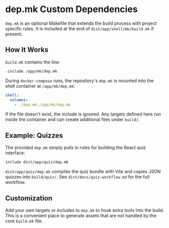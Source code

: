 # dep.mk Custom Dependencies

`dep.mk` is an optional Makefile that extends the build process with project specific rules.
It is included at the end of `dist/app/shell/mk/build.mk` if present.

## How It Works

`build.mk` contains the line:

```make
-include /app/mk/dep.mk
```

During `docker-compose` runs, the repository's `dep.mk` is mounted into the
shell container at `/app/mk/dep.mk`:

```yaml
shell:
  volumes:
    - ./dep.mk:/app/mk/dep.mk
```

If the file doesn't exist, the include is ignored. Any targets defined here run
inside the container and can create additional files under `build/`.

## Example: Quizzes

The provided `dep.mk` simply pulls in rules for building the React quiz
interface:

```make
include dist/app/quiz/dep.mk
```

`dist/app/quiz/dep.mk` compiles the quiz bundle with Vite and copies JSON quizzes into
`build/quiz/`. See `dist/docs/quiz-workflow.md` for the full workflow.

## Customization

Add your own targets or includes to `dep.mk` to hook extra tools into the build.
This is a convenient place to generate assets that are not handled by the core
`build.mk` file.
